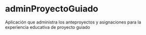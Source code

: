 # adminProyectoGuiado
Aplicación que administra los anteproyectos y asignaciones para la experiencia educativa de proyecto guiado
